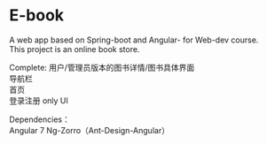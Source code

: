 # E-book
A web app based on Spring-boot and Angular- for Web-dev course.  
This project is an online book store.  

Complete:
用户/管理员版本的图书详情/图书具体界面   
导航栏  
首页  
登录注册 only UI  

Dependencies：  
Angular 7
Ng-Zorro（Ant-Design-Angular）  
